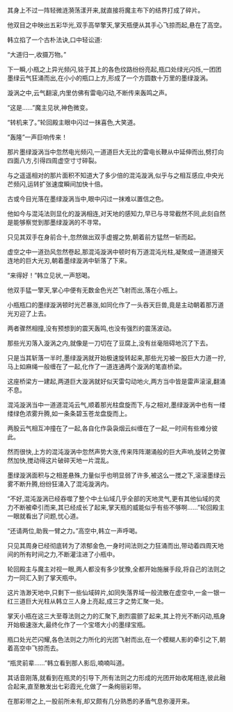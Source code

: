 
其身上不过一阵轻微涟漪荡漾开来,就直接将魔主布下的结界打成了碎片。

他双目之中映出五彩华光,双手高举擎天,掌天瓶便从其手心飞掠而起,悬在了高空。

韩立掐了一个古朴法诀,口中轻讼道:

“大道归一,收摄万物。”

下一瞬,小瓶之上异光频闪,铭于其上的各色纹路纷纷亮起,瓶口处绿光闪烁,一团团墨绿云气狂涌而出,在小小的瓶口上方,形成了一个方圆数十万里的墨绿漩涡。

漩涡之中,云气翻滚,内里仿佛有雷电闪动,不断传来轰鸣之声。

“这是……”魔主见状,神色微变。

“转机来了。”轮回殿主眼中闪过一抹喜色,大笑道。

“轰隆”一声巨响传来！

那片墨绿漩涡当中忽然电光频闪,一道道巨大无比的雷电长鞭从中延伸而出,劈打向四面八方,引得四周虚空寸寸碎裂。

与之遥遥相对的那片面积不知道大了多少倍的混沌漩涡,似乎与之相互感应,中央光芒频闪,运转扩张速度瞬间加快十倍。

古或今目光落在墨绿漩涡当中,眼中闪过一抹难以置信之色。

他如今与混沌法则显化的漩涡相连,对天地的感知力,早已与寻常截然不同,此刻自然是能够察觉到那墨绿漩涡的不寻常。

只见其双手在身前合十,忽然做出双手虚握之势,朝着前方猛然一斩而起。

虚空之中一道劲风忽然卷起,那混沌漩涡中顿时有万道混沌光柱,凝聚成一道道接天连地的巨大光刃,朝着墨绿漩涡中斩落了下来。

“来得好！”韩立见状,一声怒喝。

他双手猛一擎天,掌心中便有无数金色光芒飞射而出,落在小瓶上。

小瓶瓶口的墨绿漩涡顿时光芒暴涨,如同化作了一头吞天巨兽,竟是主动朝着那万道光刃迎了上去。

两者骤然相撞,没有预想到的震天轰鸣,也没有强烈的震荡波动。

那些光刃落入漩涡之内,就像是一刀切在了豆腐上,没有丝毫阻碍地沉了下去。

只是当其斩落一半时,墨绿漩涡就开始极速旋转起来,那些光刃被一股巨大力道一拧,马上如麻绳一般缠在了一起,化作了一道连通两个漩涡的笔直桥梁。

这座桥梁方一建起,两道巨大漩涡就好似天雷勾动地火,两方当中皆是雷声滚滚,翻涌不息。

混沌漩涡当中一道道混沌云气,顺着那光柱盘旋而下,与之相对,墨绿漩涡中也有一缕缕绿色浓雾升腾,如一条条碧玉苍龙盘旋而上。

两股云气相互冲撞在了一起,各自化作袅袅烟云纠缠在了一起,一时间有些难分彼此。

然而很快,上方的混沌漩涡中忽然声势大涨,传来阵阵潮涌般的巨大声响,旋转之势骤然加快,搅动得这片破碎天地一片混乱。

墨绿漩涡面积与之相差悬殊,力量似乎也明显弱了许多,被这么一搅之下,滚滚墨绿云雾不断升腾,纷纷狂涌入了混沌漩涡内。

“不好,混沌漩涡已经吞噬了整个中土仙域几乎全部的天地灵气,更有其他仙域的灵力不断被牵引而来,其已经成长了起来,掌天瓶的威能似乎有些不够啊……”轮回殿主一眼就看出了问题,忧心道。

“还请两位,助我一臂之力。”高空中,韩立一声呼喝。

只见其周身已经彻底转为了浓郁金色,一身时间法则之力狂涌而出,带动着四周天地间的所有时间之力,不断灌注进了小瓶中。

轮回殿主与魔主对视一眼,两人都没有多少犹豫,全都开始施展手段,将自己的法则之力一同汇入到了掌天瓶中。

这片浩渺天地中,只剩下一些仙域碎片,如同失落界域一般流散在虚空中,一金一银一红三道巨大光柱从韩立三人身上亮起,成三才之势汇聚一处。

掌天小瓶在这三大至尊法则之力的汇聚下,剧烈震颤了起来,其上符光不断闪动,瓶身开始极速涨大,最终化作了一个宝塔大小的墨绿宝瓶。

瓶口处光芒闪耀,各色法则之力所化的光团飞射而出,在一个模糊人影的牵引之下,朝着高空中飞掠而去。

“瓶灵前辈……”韩立看到那人影后,喃喃叫道。

其话音刚落,就看到在瓶灵的引导下,所有法则之力形成的光团开始收尾相连,彼此融合起来,直至散发出七彩霞光,化做了一条绚丽彩带。

在那彩带之上,一股前所未有,却又颇有几分熟悉的矛盾气息弥漫开来。
